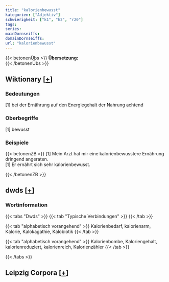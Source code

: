 ```yaml
---
title: "kalorienbewusst"
kategorien: ["Adjektiv"]
schwierigkeit: ["k1", "h2", "r20"]
tags:
series:
mainDornseiffs:
domainDornseiffs:
url: "kalorienbewusst"
---
```


{{< betonenÜbs >}}
**Übersetzung:**  
{{< /betonenÜbs >}}

## Wiktionary [[+](https://de.wiktionary.org/wiki/kalorienbewusst)]

### Bedeutungen
[1] bei der Ernährung auf den Energiegehalt der Nahrung achtend  

### Oberbegriffe
[1] bewusst  

### Beispiele
{{< betonenZB >}}
[1] Mein Arzt hat mir eine kalorienbewusstere Ernährung dringend angeraten.  
[1] Er ernährt sich sehr kalorienbewusst.  

{{< /betonenZB >}}


## dwds [[+](https://www.dwds.de/wb/kalorienbewusst)]

### Wortinformation
{{< tabs "Dwds" >}}
{{< tab "Typische Verbindungen" >}}
{{< /tab >}}

{{< tab "alphabetisch vorangehend" >}}
Kalorienbedarf, kalorienarm, Kalorie, Kalokagathie, Kalobiotik
{{< /tab >}}

{{< tab "alphabetisch vorangehend" >}}
Kalorienbombe, Kaloriengehalt, kalorienreduziert, kalorienreich, Kalorienzähler
{{< /tab >}}

{{< /tabs >}}

## Leipzig Corpora [[+](https://corpora.uni-leipzig.de/en/res?word=kalorienbewusst&corpusId=deu_newscrawl-public_2018)]

